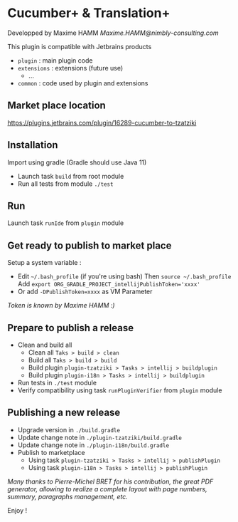# Cucumber+ & Translation+

Developped by Maxime HAMM
_Maxime.HAMM@nimbly-consulting.com_

This plugin is compatible with Jetbrains products

- `plugin` : main plugin code
- `extensions` : extensions (future use)
    - ...
- `common` : code used by plugin and extensions

## Market place location
https://plugins.jetbrains.com/plugin/16289-cucumber-to-tzatziki

## Installation
Import using gradle (Gradle should use Java 11)
- Launch task `build` from root module
- Run all tests from module `./test`

## Run
Launch task `runIde` from `plugin` module

## Get ready to publish to market place
Setup a system variable :
- Edit `~/.bash_profile` (if you're using bash)
  Then `source ~/.bash_profile`
  Add `export ORG_GRADLE_PROJECT_intellijPublishToken='xxxx'`
- Or add `-DPublishToken=xxxx` as VM Parameter

_Token is known by Maxime HAMM :)_

## Prepare to publish a release
- Clean and build all
  - Clean all `Taks > build > clean`
  - Build all `Taks > build > build`
  - Build plugin `plugin-tzatziki > Tasks > intellij > buildplugin`
  - Build plugin `plugin-i18n > Tasks > intellij > buildplugin`
- Run tests in `./test` module
- Verify compatibility using task `runPluginVerifier` from `plugin` module

## Publishing a new release
- Upgrade version in `./build.gradle`
- Update change note in `./plugin-tzatziki/build.gradle`
- Update change note in `./plugin-i18n/build.gradle`
- Publish to marketplace
  - Using task `plugin-tzatziki > Tasks > intellij > publishPlugin`
  - Using task `plugin-i18n > Tasks > intellij > publishPlugin`

*Many thanks to Pierre-Michel BRET for his contribution, the great PDF generator, allowing to realize a complete layout with page numbers, summary, paragraphs management, etc.*

Enjoy !


